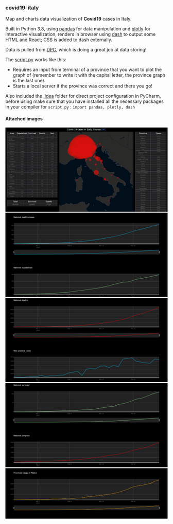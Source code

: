 ### covid19-italy
Map and charts data visualization of __Covid19__ cases in Italy. 

Built in Python 3.8, using [pandas](https://github.com/pandas-dev/pandas) for data manipulation and [plotly](https://github.com/plotly/plotly.py) for interactive visualization, renders in browser using [dash](https://github.com/plotly/dash) to output some HTML and React; CSS is added to dash externally.

Data is pulled from [DPC](https://github.com/pcm-dpc/COVID-19), which is doing a great job at data storing!

The [script.py](script.py) works like this:
- Requires an input from terminal of a province that you want to plot the graph of (remember to write it with the capital letter, the province graph is the last one).
- Starts a local server if the province was correct and there you go!

Also included the [.idea](.idea) folder for direct project configuration in PyCharm, before using make sure that you have installed all the necessary packages in your compiler for ```script.py```  :  ```import pandas, plotly, dash```

#### Attached images

![img1](/img1.png)
![img2](/img2.png)
![img3](/img3.png)
![img4](/img4.png)
![img5](/img5.png)
